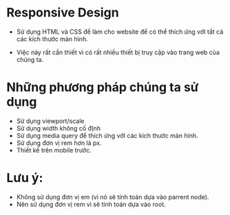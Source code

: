 # Responsive Design

- Sử dụng HTML và CSS để làm cho website để có thể thích ứng vớI tất cả các kích thước màn hình.

- Việc này rất cần thiết vì có rất nhiều thiết bị truy cập vào trang web của chúng ta.

# Những phương pháp chúng ta sử dụng

- Sử dụng viewport/scale
- Sử dụng width không cố đỊnh
- Sử dụng media query để thích ứng vớI các kích thước màn hình.
- Sử dụng đơn vị rem hơn là px.
- Thiết kế trên mobile trước.

# Lưu ý:

- Không sử dụng đơn vị em (vì nó sẽ tính toán dựa vào parrent node).
- Nên sử dụng đơn vị rem vì sẽ tính toán dựa vào root.

